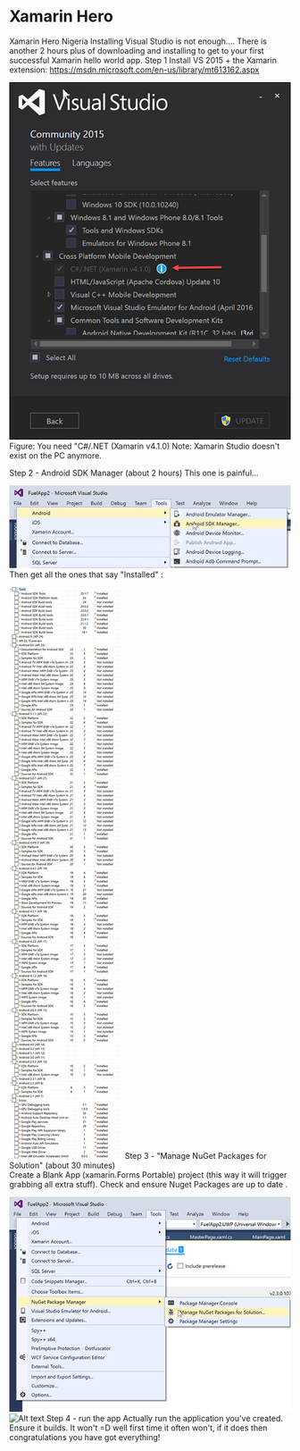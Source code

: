 # Xamarin Hero
Xamarin Hero Nigeria
Installing Visual Studio is not enough.... 
There is another 2 hours plus of downloading and installing to get to your first successful Xamarin hello world app.
Step 1
Install VS 2015 + the Xamarin extension:  https://msdn.microsoft.com/en-us/library/mt613162.aspx 


![Alt text](./images/xamarin1.png?raw=true "Xamarin1")
Figure: You need "C#/.NET (Xamarin v4.1.0)
Note: Xamarin Studio doesn't exist on the PC anymore.

Step 2 - Android SDK Manager (about 2 hours)
This one is painful... 

![Alt text](./images/xamarin2.png "Xamarin2")
Then get all the ones that say "Installed" :

![Alt text](./images/xamarin3.png "Xamarin3")
Step 3 - "Manage NuGet Packages for Solution" (about 30 minutes)  
Create a Blank App (xamarin.Forms Portable) project (this way it will trigger grabbing all extra stuff).
Check and ensure Nuget Packages are up to date .

![Alt text](./images/xamarin4.png "Xamarin4")
![Alt text](xamarin-5.png"Xamarin5")
Step 4 - run the app
Actually run the application you’ve created. Ensure it builds. It won't =D well first time it often won't, if it does then congratulations you have got everything!
